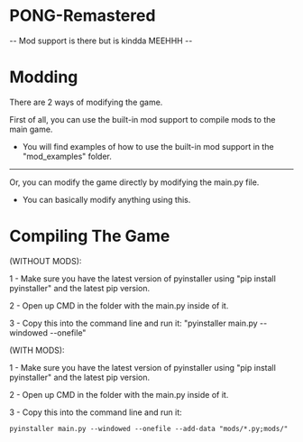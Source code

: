 # PONG-Remastered
-- Mod support is there but is kindda MEEHHH --

# Modding

There are 2 ways of modifying the game.

First of all, you can use the built-in mod support to compile mods to the main game.

- You will find examples of how to use the built-in mod support in the "mod_examples" folder.

---

Or, you can modify the game directly by modifying the main.py file.

- You can basically modify anything using this.

# Compiling The Game
(WITHOUT MODS):

1 - Make sure you have the latest version of pyinstaller using "pip install pyinstaller" and the latest pip version.

2 - Open up CMD in the folder with the main.py inside of it.

3 - Copy this into the command line and run it: "pyinstaller main.py --windowed --onefile"

(WITH MODS):

1 - Make sure you have the latest version of pyinstaller using "pip install pyinstaller" and the latest pip version.

2 - Open up CMD in the folder with the main.py inside of it.

3 - Copy this into the command line and run it:

    pyinstaller main.py --windowed --onefile --add-data "mods/*.py;mods/"